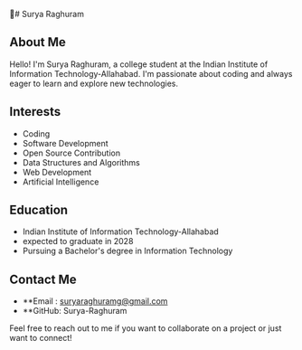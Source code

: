 👋# Surya Raghuram

## About Me
Hello! I'm Surya Raghuram, a college student at the Indian Institute of Information Technology-Allahabad. I'm passionate about coding and always eager to learn and explore new technologies.

## Interests
- Coding
- Software Development
- Open Source Contribution
- Data Structures and Algorithms
- Web Development
- Artificial Intelligence

## Education
- Indian Institute of Information Technology-Allahabad                                          
- expected to graduate in 2028 
- Pursuing a Bachelor's degree in Information Technology

## Contact Me
- **Email :  suryaraghuramg@gmail.com 
- **GitHub: Surya-Raghuram

Feel free to reach out to me if you want to collaborate on a project or just want to connect!
